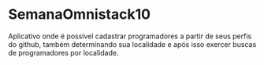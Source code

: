 # SemanaOmnistack10
 Aplicativo onde é possível cadastrar programadores a partir de seus perfis do github, também determinando sua localidade e após isso exercer buscas de programadores por localidade.
